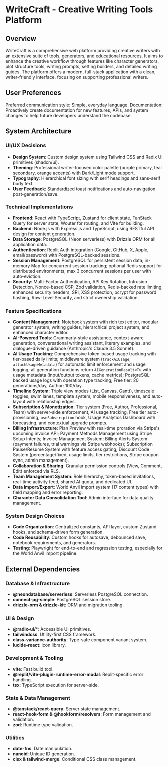 # WriteCraft - Creative Writing Tools Platform

## Overview

WriteCraft is a comprehensive web platform providing creative writers with an extensive suite of tools, generators, and educational resources. It aims to enhance the creative workflow through features like character generators, plot structure tools, writing prompts, setting builders, and detailed writing guides. The platform offers a modern, full-stack application with a clean, writer-friendly interface, focusing on supporting professional writers.

## User Preferences

Preferred communication style: Simple, everyday language.
Documentation: Proactively create documentation for new features, APIs, and system changes to help future developers understand the codebase.

## System Architecture

### UI/UX Decisions
- **Design System**: Custom design system using Tailwind CSS and Radix UI primitives (shadcn/ui).
- **Theming**: Professional writer-focused color palette (purple primary, teal secondary, orange accents) with Dark/Light mode support.
- **Typography**: Hierarchical font sizing with serif headings and sans-serif body text.
- **User Feedback**: Standardized toast notifications and auto-navigation post-generation/save.

### Technical Implementations
- **Frontend**: React with TypeScript, Zustand for client state, TanStack Query for server state, Wouter for routing, and Vite for building.
- **Backend**: Node.js with Express.js and TypeScript, using RESTful API design for content generation.
- **Data Storage**: PostgreSQL (Neon serverless) with Drizzle ORM for all application data.
- **Authentication**: Replit Auth integration (Google, GitHub, X, Apple, email/password) with PostgreSQL-backed sessions.
- **Session Management**: PostgreSQL for persistent session data; in-memory Map for concurrent session tracking; optional Redis support for distributed environments; max 3 concurrent sessions per user with auto-eviction.
- **Security**: Multi-Factor Authentication, API Key Rotation, Intrusion Detection, Nonce-based CSP, Zod validation, Redis-backed rate limiting, enhanced security headers, SRI, XSS protection, bcrypt for password hashing, Row-Level Security, and strict ownership validation.

### Feature Specifications
- **Content Management**: Notebook system with rich text editor, modular generator system, writing guides, hierarchical project system, and enhanced character editor.
- **AI-Powered Tools**: Grammarly-style assistance, context-aware generation, conversational writing assistant, literary examples, and dialogue-driven guidance (Anthropic's Claude 3.5 Sonnet).
- **AI Usage Tracking**: Comprehensive token-based usage tracking with tier-based daily limits; middleware system (`trackAIUsage`, `attachUsageMetadata`) for automatic limit enforcement and usage logging; all generation functions return `AIGenerationResult<T>` with usage metadata (input/output tokens, cache metrics); PostgreSQL-backed usage logs with operation type tracking; Free tier: 20 generations/day, Author: 100/day.
- **Timeline System**: Triple view modes (List, Canvas, Gantt), timescale toggles, swim lanes, template system, mobile responsiveness, and auto-layout with relationship edges.
- **Subscription & Monetization**: Tier system (Free, Author, Professional, Team) with server-side enforcement, AI usage tracking, Free tier auto-provisioning, `useSubscription` hook, Usage Analytics Dashboard with forecasting, and contextual upgrade prompts.
- **Billing Infrastructure**: Plan Preview with real-time proration via Stripe's upcoming invoice API; Payment Methods Management using Stripe Setup Intents; Invoice Management System; Billing Alerts System (payment failures, trial warnings via Stripe webhooks); Subscription Pause/Resume System with feature access gating; Discount Code System (percentage/fixed, usage limits, tier restrictions, Stripe coupon sync, admin management).
- **Collaboration & Sharing**: Granular permission controls (View, Comment, Edit) enforced via RLS.
- **Team Management System**: Role hierarchy, token-based invitations, real-time activity feed, shared AI quota, and dedicated UI.
- **Data Import/Export**: World Anvil import system (17 content types) with field mapping and error reporting.
- **Character Data Consolidation Tool**: Admin interface for data quality management.

### System Design Choices
- **Code Organization**: Centralized constants, API layer, custom Zustand hooks, and schema-driven form generation.
- **Code Reusability**: Custom hooks for autosave, debounced save, notebook requirements, and generators.
- **Testing**: Playwright for end-to-end and regression testing, especially for the World Anvil import pipeline.

## External Dependencies

### Database & Infrastructure
- **@neondatabase/serverless**: Serverless PostgreSQL connection.
- **connect-pg-simple**: PostgreSQL session store.
- **drizzle-orm & drizzle-kit**: ORM and migration tooling.

### UI & Design
- **@radix-ui/***: Accessible UI primitives.
- **tailwindcss**: Utility-first CSS framework.
- **class-variance-authority**: Type-safe component variant system.
- **lucide-react**: Icon library.

### Development & Tooling
- **vite**: Fast build tool.
- **@replit/vite-plugin-runtime-error-modal**: Replit-specific error handling.
- **tsx**: TypeScript execution for server-side.

### State & Data Management
- **@tanstack/react-query**: Server state management.
- **react-hook-form & @hookform/resolvers**: Form management and validation.
- **zod**: Runtime type validation.

### Utilities
- **date-fns**: Date manipulation.
- **nanoid**: Unique ID generation.
- **clsx & tailwind-merge**: Conditional CSS class management.